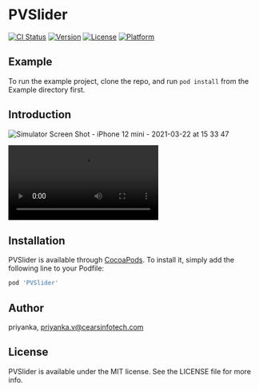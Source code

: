 # PVSlider

[![CI Status](https://img.shields.io/travis/priyanka/PVSlider.svg?style=flat)](https://travis-ci.org/priyanka/PVSlider)
[![Version](https://img.shields.io/cocoapods/v/PVSlider.svg?style=flat)](https://cocoapods.org/pods/PVSlider)
[![License](https://img.shields.io/cocoapods/l/PVSlider.svg?style=flat)](https://cocoapods.org/pods/PVSlider)
[![Platform](https://img.shields.io/cocoapods/p/PVSlider.svg?style=flat)](https://cocoapods.org/pods/PVSlider)

## Example

To run the example project, clone the repo, and run `pod install` from the Example directory first.

## Introduction

![Simulator Screen Shot - iPhone 12 mini - 2021-03-22 at 15 33 47](https://user-images.githubusercontent.com/81140227/112304482-8acaf400-8cc3-11eb-8714-402b3d6255bc.png)

![Screen.Recording.2021-03-22.at.5.18.50.PM.2.mov](https://user-images.githubusercontent.com/81140227/112304588-a9c98600-8cc3-11eb-83e5-56443bc56b74.mov)

## Installation

PVSlider is available through [CocoaPods](https://cocoapods.org). To install
it, simply add the following line to your Podfile:

```ruby
pod 'PVSlider'
```

## Author

priyanka, priyanka.v@cearsinfotech.com

## License

PVSlider is available under the MIT license. See the LICENSE file for more info.
